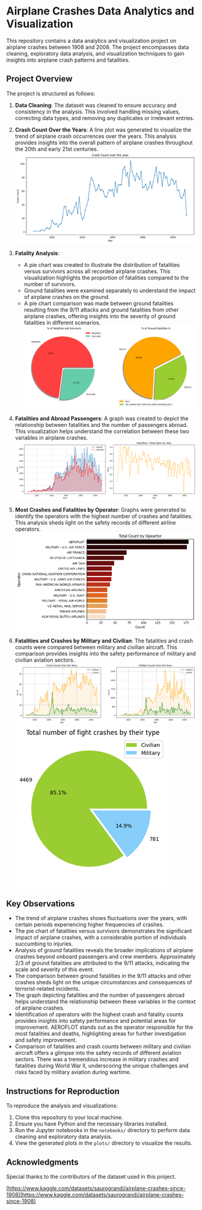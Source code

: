 # Airplane Crashes Data Analytics and Visualization

This repository contains a data analytics and visualization project on airplane crashes between 1908 and 2008. The project encompasses data cleaning, exploratory data analysis, and visualization techniques to gain insights into airplane crash patterns and fatalities.

## Project Overview

The project is structured as follows:

1. **Data Cleaning**: The dataset was cleaned to ensure accuracy and consistency in the analysis. This involved handling missing values, correcting data types, and removing any duplicates or irrelevant entries.

2. **Crash Count Over the Years**: A line plot was generated to visualize the trend of airplane crash occurrences over the years. This analysis provides insights into the overall pattern of airplane crashes throughout the 20th and early 21st centuries.
![Image Description](https://github.com/rishitdass/Data-analysis-on-Plane-Crash/blob/cf07647a6474d6f1414667a32468ec769bbc229d/visualization/1.png)

3. **Fatality Analysis**: 
   - A pie chart was created to illustrate the distribution of fatalities versus survivors across all recorded airplane crashes. This visualization highlights the proportion of fatalities compared to the number of survivors.
   - Ground fatalities were examined separately to understand the impact of airplane crashes on the ground. 
   - A pie chart comparison was made between ground fatalities resulting from the 9/11 attacks and ground fatalities from other airplane crashes, offering insights into the severity of ground fatalities in different scenarios.
![Image Description](https://github.com/rishitdass/Data-analysis-on-Plane-Crash/blob/37162e77a08daec743a67376cb30b71f62144ecd/visualization/2.png)
4. **Fatalities and Abroad Passengers**: A graph was created to depict the relationship between fatalities and the number of passengers abroad. This visualization helps understand the correlation between these two variables in airplane crashes.
![Image Description](https://github.com/rishitdass/Data-analysis-on-Plane-Crash/blob/37162e77a08daec743a67376cb30b71f62144ecd/visualization/4.png) 
5. **Most Crashes and Fatalities by Operator**: Graphs were generated to identify the operators with the highest number of crashes and fatalities. This analysis sheds light on the safety records of different airline operators.
![Image Description](https://github.com/rishitdass/Data-analysis-on-Plane-Crash/blob/37162e77a08daec743a67376cb30b71f62144ecd/visualization/5.png) 
6. **Fatalities and Crashes by Military and Civilian**: The fatalities and crash counts were compared between military and civilian aircraft. This comparison provides insights into the safety performance of military and civilian aviation sectors.
![Image Description](https://github.com/rishitdass/Data-analysis-on-Plane-Crash/blob/37162e77a08daec743a67376cb30b71f62144ecd/visualization/3.png)
![Image Description](https://github.com/rishitdass/Data-analysis-on-Plane-Crash/blob/37162e77a08daec743a67376cb30b71f62144ecd/visualization/6.png)  
## Key Observations

- The trend of airplane crashes shows fluctuations over the years, with certain periods experiencing higher frequencies of crashes.
- The pie chart of fatalities versus survivors demonstrates the significant impact of airplane crashes, with a considerable portion of individuals succumbing to injuries.
- Analysis of ground fatalities reveals the broader implications of airplane crashes beyond onboard passengers and crew members. Approximately 2/3 of ground fatalities are attributed to the 9/11 attacks, indicating the scale and severity of this event.
- The comparison between ground fatalities in the 9/11 attacks and other crashes sheds light on the unique circumstances and consequences of terrorist-related incidents.
- The graph depicting fatalities and the number of passengers abroad helps understand the relationship between these variables in the context of airplane crashes.
- Identification of operators with the highest crash and fatality counts provides insights into safety performance and potential areas for improvement. AEROFLOT stands out as the operator responsible for the most fatalities and deaths, highlighting areas for further investigation and safety improvement.
- Comparison of fatalities and crash counts between military and civilian aircraft offers a glimpse into the safety records of different aviation sectors. There was a tremendous increase in military crashes and fatalities during World War II, underscoring the unique challenges and risks faced by military aviation during wartime.

## Instructions for Reproduction

To reproduce the analysis and visualizations:

1. Clone this repository to your local machine.
2. Ensure you have Python and the necessary libraries installed.
3. Run the Jupyter notebooks in the `notebooks/` directory to perform data cleaning and exploratory data analysis.
4. View the generated plots in the `plots/` directory to visualize the results.

## Acknowledgments

Special thanks to the contributors of the dataset used in this project.

[https://www.kaggle.com/datasets/saurograndi/airplane-crashes-since-1908](https://www.kaggle.com/datasets/saurograndi/airplane-crashes-since-1908)

